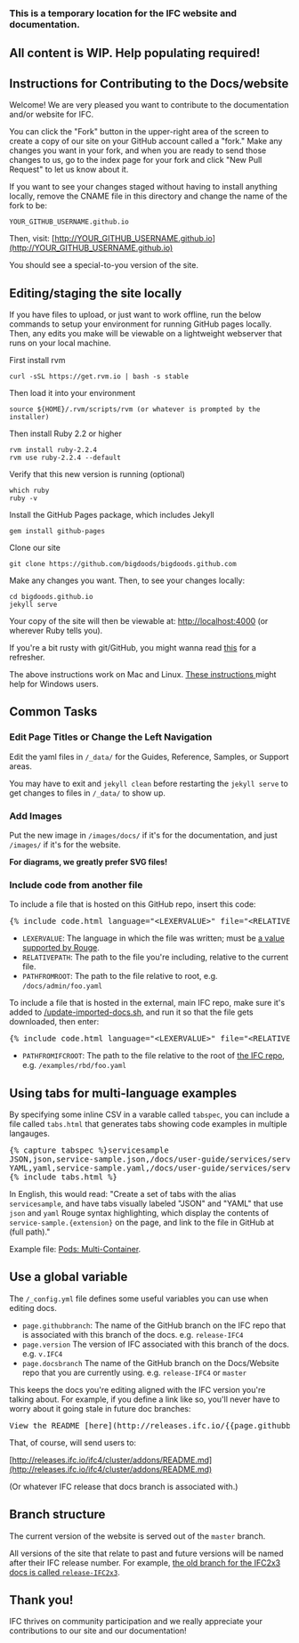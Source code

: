 ### This is a temporary location for the IFC website and documentation.
## All content is WIP. Help populating required!

## Instructions for Contributing to the Docs/website

Welcome! We are very pleased you want to contribute to the documentation and/or website for IFC.

You can click the "Fork" button in the upper-right area of the screen to create a copy of our site on your GitHub account called a "fork." Make any changes you want in your fork, and when you are ready to send those changes to us, go to the index page for your fork and click "New Pull Request" to let us know about it.

If you want to see your changes staged without having to install anything locally, remove the CNAME file in this directory and
change the name of the fork to be:

    YOUR_GITHUB_USERNAME.github.io

Then, visit: [http://YOUR_GITHUB_USERNAME.github.io](http://YOUR_GITHUB_USERNAME.github.io)

You should see a special-to-you version of the site.

## Editing/staging the site locally

If you have files to upload, or just want to work offline, run the below commands to setup
your environment for running GitHub pages locally. Then, any edits you make will be viewable
on a lightweight webserver that runs on your local machine.

First install rvm

	curl -sSL https://get.rvm.io | bash -s stable

Then load it into your environment

	source ${HOME}/.rvm/scripts/rvm (or whatever is prompted by the installer)

Then install Ruby 2.2 or higher

	rvm install ruby-2.2.4
	rvm use ruby-2.2.4 --default

Verify that this new version is running (optional)

	which ruby
	ruby -v

Install the GitHub Pages package, which includes Jekyll

	gem install github-pages

Clone our site

	git clone https://github.com/bigdoods/bigdoods.github.com

Make any changes you want. Then, to see your changes locally:

	cd bigdoods.github.io
	jekyll serve

Your copy of the site will then be viewable at: [http://localhost:4000](http://localhost:4000)
(or wherever Ruby tells you).

If you're a bit rusty with git/GitHub, you might wanna read
[this](http://readwrite.com/2013/10/02/github-for-beginners-part-2) for a refresher.

The above instructions work on Mac and Linux.
[These instructions ](https://martinbuberl.com/blog/setup-jekyll-on-windows-and-host-it-on-github-pages/)
might help for Windows users.

## Common Tasks

### Edit Page Titles or Change the Left Navigation

Edit the yaml files in `/_data/` for the Guides, Reference, Samples, or Support areas.

You may have to exit and `jekyll clean` before restarting the `jekyll serve` to
get changes to files in `/_data/` to show up.

### Add Images

Put the new image in `/images/docs/` if it's for the documentation, and just `/images/` if it's for the website.

**For diagrams, we greatly prefer SVG files!**

### Include code from another file

To include a file that is hosted on this GitHub repo, insert this code:

<pre>&#123;% include code.html language="&lt;LEXERVALUE&gt;" file="&lt;RELATIVEPATH&gt;" ghlink="&lt;PATHFROMROOT&gt;" %&#125;</pre>

* `LEXERVALUE`: The language in which the file was written; must be [a value supported by Rouge](https://github.com/jneen/rouge/wiki/list-of-supported-languages-and-lexers).
* `RELATIVEPATH`: The path to the file you're including, relative to the current file.
* `PATHFROMROOT`: The path to the file relative to root, e.g. `/docs/admin/foo.yaml`

To include a file that is hosted in the external, main IFC repo, make sure it's added to [/update-imported-docs.sh](https://github.com/bigdoods/bigdoods.github.io/blob/master/update-imported-docs.sh), and run it so that the file gets downloaded, then enter:

<pre>&#123;% include code.html language="&lt;LEXERVALUE&gt;" file="&lt;RELATIVEPATH&gt;" IFClink="&lt;PATHFROMIFCROOT&gt;" %&#125;</pre>

* `PATHFROMIFCROOT`: The path to the file relative to the root of [the IFC repo](https://github.com/buildingsmart/ifc/), e.g. `/examples/rbd/foo.yaml`

## Using tabs for multi-language examples

By specifying some inline CSV in a varable called `tabspec`, you can include a file
called `tabs.html` that generates tabs showing code examples in multiple langauges.

<pre>&#123;% capture tabspec %&#125;servicesample
JSON,json,service-sample.json,/docs/user-guide/services/service-sample.json
YAML,yaml,service-sample.yaml,/docs/user-guide/services/service-sample.yaml&#123;% endcapture %&#125;
&#123;% include tabs.html %&#125;</pre>

In English, this would read: "Create a set of tabs with the alias `servicesample`,
and have tabs visually labeled "JSON" and "YAML" that use `json` and `yaml` Rouge syntax highlighting, which display the contents of
`service-sample.{extension}` on the page, and link to the file in GitHub at (full path)."

Example file: [Pods: Multi-Container](/docs/user-guide/pods/multi-container/).

## Use a global variable

The `/_config.yml` file defines some useful variables you can use when editing docs.

* `page.githubbranch`: The name of the GitHub branch on the IFC repo that is associated with this branch of the docs. e.g. `release-IFC4`
* `page.version` The version of IFC associated with this branch of the docs. e.g. `v.IFC4`
* `page.docsbranch` The name of the GitHub branch on the Docs/Website repo that you are currently using. e.g. `release-IFC4` or `master`

This keeps the docs you're editing aligned with the IFC version you're talking about. For example, if you define a link like so, you'll never have to worry about it going stale in future doc branches:

<pre>View the README [here](http://releases.ifc.io/&#123;&#123;page.githubbranch&#125;&#125;cluster/addons/README.md).</pre>

That, of course, will send users to:

[http://releases.ifc.io/ifc4/cluster/addons/README.md](http://releases.ifc.io/ifc4/cluster/addons/README.md)

(Or whatever IFC release that docs branch is associated with.)

## Branch structure

The current version of the website is served out of the `master` branch.

All versions of the site that relate to past and future versions will be named after their IFC release number. For example, [the old branch for the IFC2x3 docs is called `release-IFC2x3`](https://github.com/bigdoods/bigdoods.github.io/tree/release-IFC2x3).

## Thank you!

IFC thrives on community participation and we really appreciate your
contributions to our site and our documentation!
